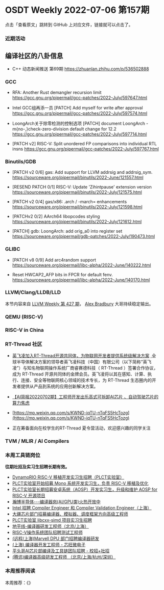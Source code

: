 # OSDT Weekly 2022-07-06 第157期

点击「查看原文」跳转到 GitHub 上对应文件，链接就可以点击了。

### 近期活动

## 编译社区的八卦信息

- C++ 动态新闻推送 第69期 https://zhuanlan.zhihu.com/p/536502888

### GCC

- RFA: Another Rust demangler recursion limit
  https://gcc.gnu.org/pipermail/gcc-patches/2022-July/597647.html

- Intel GCC组再添一员
  [PATCH] Add myself for write after approval
  https://gcc.gnu.org/pipermail/gcc-patches/2022-July/597574.html

- LoongArch关于除零检测的控制选项
  [PATCH] document LoongArch -m{no-,}check-zero-division default change for 12.2
  https://gcc.gnu.org/pipermail/gcc-patches/2022-July/597714.html

- [PATCH v2] RISC-V: Split unordered FP comparisons into individual RTL insns
  https://gcc.gnu.org/pipermail/gcc-patches/2022-July/597767.html

### Binutils/GDB

- [PATCH v2 0/6] gas: Add support for LLVM addrsig and addrsig_sym.
  https://sourceware.org/pipermail/binutils/2022-June/121557.html

- [RESEND PATCH 0/1] RISC-V: Update 'Zihintpause' extension version
  https://sourceware.org/pipermail/binutils/2022-July/121575.html

- [PATCH v2 0/4] gas/x86: .arch / -march= enhancements
  https://sourceware.org/pipermail/binutils/2022-July/121598.html

- [PATCHv2 0/2] AArch64 libopcodes styling
  https://sourceware.org/pipermail/binutils/2022-July/121612.html

- [PATCH] gdb: LoongArch: add orig_a0 into register set
  https://sourceware.org/pipermail/gdb-patches/2022-July/190473.html

### GLIBC

- [PATCH v8 0/9] Add arc4random support
  https://sourceware.org/pipermail/libc-alpha/2022-June/140222.html

- Reset HWCAP2_AFP bits in FPCR for default fenv.
  https://sourceware.org/pipermail/libc-alpha/2022-June/140170.html

### LLVM/Clang/LLDB/LLD

本节内容来自 [LLVM Weekly 第 427 期](http://llvmweekly.org/issue/427)，
[Alex Bradbury](https://www.linkedin.com/in/alex-bradbury/) 大哥持续稳定输出。

### QEMU (RISC-V)

### RISC-V in China

### RT-Thread 社区

- [英飞凌加入RT-Thread开源共同体，为物联网开发者提供系统级解决方案](https://mp.weixin.qq.com/s/AtL0daUOzFXv7-Ba3ZBEZg) ,全球半导体解决方案的领导者英飞凌科技（中国）有限公司（以下简称“英飞凌”）与知名物联网操作系统厂商睿赛德科技（ RT-Thread ）签署合作协议，成为 RT-Thread 开源共同体的金牌会员。英飞凌将以其在感知、计算、执行、连接、安全等物联网核心领域的技术专长，为 RT-Thread 生态圈内的开发者提供从产品到系统的应用创新解决方案。

- [【AI简报20220702期】工程师开发出乐高式可拆卸AI芯片 、自动驾驶芯片的算力焦虑](https://mp.weixin.qq.com/s/CP2mKIIdrxgd9ILgpXNR1Q)
- [https://mp.weixin.qq.com/s/KWND-iqTU-nTqFS5HcTozg](https://mp.weixin.qq.com/s/KWND-iqTU-nTqFS5HcTozg)
- 正在筹备面向在校学生的RT-Thread 夏令营活动，欢迎感兴趣的同学关注

### TVM / MLIR / AI Compilers

### 本周工具链岗位

**往期社招及实习生招聘长期有效。**

- [DynamoRIO RISC-V 移植开发实习生招聘（PLCT实验室）](https://mp.weixin.qq.com/s/J_5TjT6DOqeOXJXQI5VQxw)
- [PLCT实验室开始招募 Mono 系统开发实习生，负责 RISC-V 移植及优化](https://mp.weixin.qq.com/s/whEW7Hay1jIP1tBzIPay1A)
- [PLCT实验室长期招募安卓系统（AOSP）开发实习生，升级和维护 AOSP for RISC-V 开源项目](https://mp.weixin.qq.com/s/dJP2cEB1nex2inR5c-cJog)
- [瀚博半导体---编译器岗(AI/GPU类)火热开放中](https://mp.weixin.qq.com/s/8_KjZYa2Il4PglaGyBWk4Q)
- [Intel 招聘 Compiler Engineer 和 Compiler Validation Engineer（上海）](https://mp.weixin.qq.com/s/I3DWxXODNoLRr0kN2xMZLQ)
- [大疆芯片部门招募编译器、模拟器、调度框架方向高级工程师](https://mp.weixin.qq.com/s/Wn5NzAtUTwQNXKRvMVQWLA)
- [PLCT实验室 libcxx-simd 项目实习生招聘](https://mp.weixin.qq.com/s/EIVx5cY74GlodirySY97Qw)
- [地平线-编译器研发工程师（北京/上海）](https://mp.weixin.qq.com/s/MYObl7iWIbyrTz9hCmKWYA)
- [RISC-V操作系统团队招聘测试工程师](https://mp.weixin.qq.com/s/inLFS4pI1F74m_oJ2I7xjQ)
- [(远程/上海)Marvell DPU 部门招聘编译器研发](https://mp.weixin.qq.com/s/B6JjAhF3TZjezD1tjYHDaw)
- [(上海) 编译器开发工程师 - 芯旺微电子](https://mp.weixin.qq.com/s/nqe1-7qffnc0CaejYkpKyw)
- [平头哥AI芯片部编译及工具链团队招聘 - 校招+社招](https://mp.weixin.qq.com/s/kARbXtJotRPCNMrV-yOanA)
- [(腾讯)编译器高级研发工程师 （北京/上海/杭州/深圳）](https://mp.weixin.qq.com/s/DF-2qmHmpKZtJ1djHXM1Ug)

### 本周推荐阅读

本周推荐：《》
